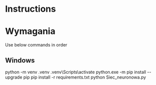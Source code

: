 # Instructions

# Wymagania

Use below commands in order

## Windows

python -m venv .venv
.venv\Scripts\activate
python.exe -m pip install --upgrade pip
pip install -r requirements.txt
python Siec_neuronowa.py
